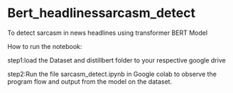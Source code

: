 # Bert_headlinessarcasm_detect
To detect sarcasm in news headlines using transformer BERT Model

How to run the notebook:

step1:load the Dataset and distillbert folder to your respective google drive

step2:Run the file sarcasm_detect.ipynb in Google colab to observe the program flow and output from the model on the dataset.
